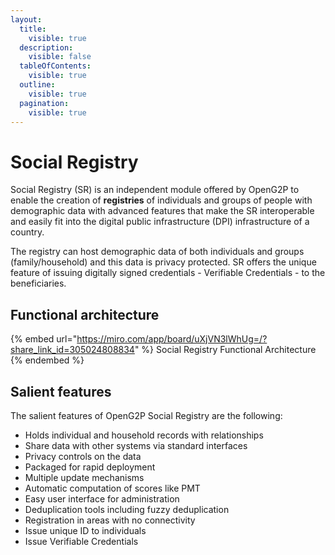 ```yaml
---
layout:
  title:
    visible: true
  description:
    visible: false
  tableOfContents:
    visible: true
  outline:
    visible: true
  pagination:
    visible: true
---
```


# Social Registry

Social Registry (SR) is an independent module offered by OpenG2P to enable the creation of **registries** of individuals and groups of people with demographic data with advanced features that make the SR interoperable and easily fit into the digital public infrastructure (DPI) infrastructure of a country.&#x20;

The registry can host demographic data of both individuals and groups (family/household) and this data is privacy protected.  SR offers the unique feature of issuing digitally signed credentials - Verifiable Credentials - to the beneficiaries.

## Functional architecture

{% embed url="https://miro.com/app/board/uXjVN3lWhUg=/?share_link_id=305024808834" %}
Social Registry Functional Architecture
{% endembed %}

## Salient features

The salient features of OpenG2P Social Registry are the following:

* Holds individual and household records with relationships
* Share data with other systems via standard interfaces
* Privacy controls on the data
* Packaged for rapid deployment
* Multiple update mechanisms&#x20;
* Automatic computation of scores like PMT
* Easy user interface for administration
* Deduplication tools including fuzzy deduplication
* Registration in areas with no connectivity
* Issue unique ID to individuals
* Issue Verifiable Credentials



